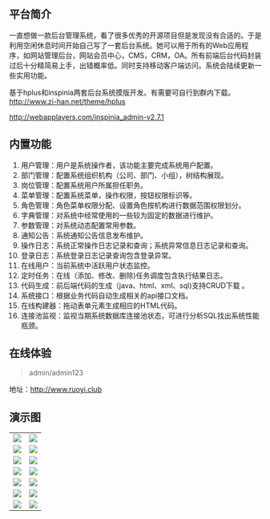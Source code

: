 ## 平台简介

一直想做一款后台管理系统，看了很多优秀的开源项目但是发现没有合适的。于是利用空闲休息时间开始自己写了一套后台系统。她可以用于所有的Web应用程序，如网站管理后台，网站会员中心，CMS，CRM，OA。所有前端后台代码封装过后十分精简易上手，出错概率低。同时支持移动客户端访问。系统会陆续更新一些实用功能。


基于hplus和inspinia两套后台系统摸版开发。有需要可自行到群内下载。
http://www.zi-han.net/theme/hplus

http://webapplayers.com/inspinia_admin-v2.7.1 

## 内置功能

1.  用户管理：用户是系统操作者，该功能主要完成系统用户配置。
2.  部门管理：配置系统组织机构（公司、部门、小组），树结构展现。
3.  岗位管理：配置系统用户所属担任职务。
4.  菜单管理：配置系统菜单，操作权限，按钮权限标识等。
5.  角色管理：角色菜单权限分配、设置角色按机构进行数据范围权限划分。
6.  字典管理：对系统中经常使用的一些较为固定的数据进行维护。
7.  参数管理：对系统动态配置常用参数。
8.  通知公告：系统通知公告信息发布维护。
9.  操作日志：系统正常操作日志记录和查询；系统异常信息日志记录和查询。
10. 登录日志：系统登录日志记录查询包含登录异常。
11. 在线用户：当前系统中活跃用户状态监控。
12. 定时任务：在线（添加、修改、删除)任务调度包含执行结果日志。
13. 代码生成：前后端代码的生成（java、html、xml、sql)支持CRUD下载 。
14. 系统接口：根据业务代码自动生成相关的api接口文档。
15. 在线构建器：拖动表单元素生成相应的HTML代码。
16. 连接池监视：监视当期系统数据库连接池状态，可进行分析SQL找出系统性能瓶颈。
## 在线体验
> admin/admin123

地址：http://www.ruoyi.club

## 演示图

<table>
    <tr>
        <td><img src="https://oscimg.oschina.net/oscnet/25b5e333768d013d45a990c152dbe4d9d6e.jpg"/></td>
        <td><img src="https://oscimg.oschina.net/oscnet/55f92435662e6a799e9daac8a74fd46a1eb.jpg"/></td>
    </tr>
    <tr>
        <td><img src="https://oscimg.oschina.net/oscnet/e05d6184cde91f7bb74736a11727ac863fe.jpg"/></td>
        <td><img src="https://oscimg.oschina.net/oscnet/2fc14293b0c7a2a938441bb89b3edde98c1.jpg"/></td>
    </tr>
    <tr>
        <td><img src="https://oscimg.oschina.net/oscnet/1ffdb33f4ae588dd77d7b29779154fd555e.jpg"/></td>
        <td><img src="https://oscimg.oschina.net/oscnet/302762bb406c43ce7680637a793b1f67820.jpg"/></td>
    </tr>
    <tr>
        <td><img src="https://oscimg.oschina.net/oscnet/c3eab05442a6ffe87fd63cb1d4855b11d39.jpg"/></td>
        <td><img src="https://oscimg.oschina.net/oscnet/2b6483aa20459f9bfb9911d614ef8ac3c97.jpg"/></td>
    </tr>
	<tr>
        <td><img src="https://oscimg.oschina.net/oscnet/0aff434b32d6012dbf890c7f4603651c917.jpg"/></td>
        <td><img src="https://oscimg.oschina.net/oscnet/1f1f079c084d60c41ebfdd964d32b956efa.jpg"/></td>
    </tr>
	<tr>
        <td><img src="https://oscimg.oschina.net/oscnet/3cc7a4a5885978c1799d874d7727cfcf7a0.jpg"/></td>
        <td><img src="https://oscimg.oschina.net/oscnet/a323d288bf509b7180b1538fe2193d325b3.jpg"/></td>
    </tr>
	<tr>
        <td><img src="https://oscimg.oschina.net/oscnet/09cd252f86ce338745de291a78b271313be.jpg"/></td>
        <td><img src="https://oscimg.oschina.net/oscnet/10b12c7e673fee5ac3254f246354a4805b7.jpg"/></td>
    </tr>
</table>
